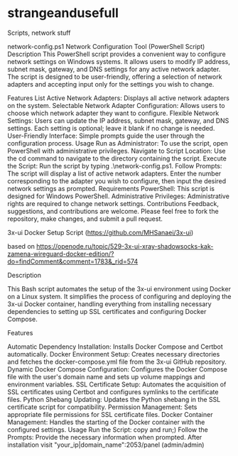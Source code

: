 # strangeandusefull
Scripts, network stuff

network-config.ps1
Network Configuration Tool (PowerShell Script)
Description
This PowerShell script provides a convenient way to configure network settings on Windows systems. It allows users to modify IP address, subnet mask, gateway, and DNS settings for any active network adapter. The script is designed to be user-friendly, offering a selection of network adapters and accepting input only for the settings you wish to change.

Features
List Active Network Adapters: Displays all active network adapters on the system.
Selectable Network Adapter Configuration: Allows users to choose which network adapter they want to configure.
Flexible Network Settings: Users can update the IP address, subnet mask, gateway, and DNS settings. Each setting is optional; leave it blank if no change is needed.
User-Friendly Interface: Simple prompts guide the user through the configuration process.
Usage
Run as Administrator: To use the script, open PowerShell with administrative privileges.
Navigate to Script Location: Use the cd command to navigate to the directory containing the script.
Execute the Script: Run the script by typing .\network-config.ps1.
Follow Prompts: The script will display a list of active network adapters. Enter the number corresponding to the adapter you wish to configure, then input the desired network settings as prompted.
Requirements
PowerShell: This script is designed for Windows PowerShell.
Administrative Privileges: Administrative rights are required to change network settings.
Contributions
Feedback, suggestions, and contributions are welcome. Please feel free to fork the repository, make changes, and submit a pull request.

3x-ui Docker Setup Script (https://github.com/MHSanaei/3x-ui)

based on https://openode.ru/topic/529-3x-ui-xray-shadowsocks-kak-zamena-wireguard-docker-edition/?do=findComment&comment=1783&_rid=574

Description

This Bash script automates the setup of the 3x-ui environment using Docker on a Linux system. It simplifies the process of configuring and deploying the 3x-ui Docker container, handling everything from installing necessary dependencies to setting up SSL certificates and configuring Docker Compose.

Features

Automatic Dependency Installation: Installs Docker Compose and Certbot automatically.
Docker Environment Setup: Creates necessary directories and fetches the docker-compose.yml file from the 3x-ui GitHub repository.
Dynamic Docker Compose Configuration: Configures the Docker Compose file with the user's domain name and sets up volume mappings and environment variables.
SSL Certificate Setup: Automates the acquisition of SSL certificates using Certbot and configures symlinks to the certificate files.
Python Shebang Updating: Updates the Python shebang in the SSL certificate script for compatibility.
Permission Management: Sets appropriate file permissions for SSL certificate files.
Docker Container Management: Handles the starting of the Docker container with the configured settings.
Usage
Run the Script: copy and run;)
Follow the Prompts: Provide the necessary information when prompted.
After installation visit "your_ip|domain_name":2053/panel (admin/admin)

